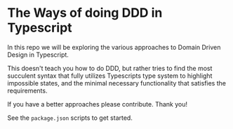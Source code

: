 # The Ways of doing DDD in Typescript

In this repo we will be exploring the various approaches to Domain Driven Design in Typescript.

This doesn't teach you how to do DDD, but rather tries to find the most succulent syntax
that fully utilizes Typescripts type system to highlight impossible states, and
the minimal necessary functionality that satisfies the requirements.

If you have a better approaches please contribute. Thank you!

See the `package.json` scripts to get started.
